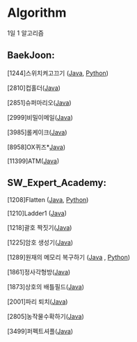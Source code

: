 # Algorithm
1일 1 알고리즘



## BaekJoon:


[1244]스위치켜고끄기 ([Java](https://github.com/nsh6547/Algorithm/blob/master/210201/BaekJoon_1244_%EC%8A%A4%EC%9C%84%EC%B9%98%EC%BC%9C%EA%B3%A0%EB%81%84%EA%B8%B0.java), [Python](https://github.com/nsh6547/Algorithm/blob/master/210201/BaekJoon_1244_%EC%8A%A4%EC%9C%84%EC%B9%98%EC%BC%9C%EA%B3%A0%EB%81%84%EA%B8%B0.py))

[2810]컵홀더([Java](https://github.com/nsh6547/Algorithm/blob/master/210207/BaekJoon_2810_%EC%BB%B5%ED%99%80%EB%8D%94.java))

[2851]슈퍼마리오([Java](https://github.com/nsh6547/Algorithm/blob/master/210207/BaekJoon_2851_%EC%8A%88%ED%8D%BC%EB%A7%88%EB%A6%AC%EC%98%A4.java))

[2999]비밀이메일([Java](https://github.com/nsh6547/Algorithm/blob/master/210207/BaekJoon_2999_%EB%B9%84%EB%B0%80%EC%9D%B4%EB%A9%94%EC%9D%BC.java))

[3985]롤케이크([Java](https://github.com/nsh6547/Algorithm/blob/master/210207/BaekJoon_3985_%EB%A1%A4%EC%BC%80%EC%9D%B4%ED%81%AC.java))

[8958]OX퀴즈*[Java](https://github.com/nsh6547/Algorithm/blob/master/210207/BaekJoon_8958_OX%ED%80%B4%EC%A6%88.java))

[11399]ATM([Java](https://github.com/nsh6547/Algorithm/blob/master/210207/BaekJoon_11399_ATM.java))


## SW_Expert_Academy:


[1208]Flatten ([Java](https://github.com/nsh6547/Algorithm/blob/master/210202/SW_Expert_1208_Flatten.java), [Python](https://github.com/nsh6547/Algorithm/blob/master/210202/SW_Expert_1208_Flatten.py))

[1210]Ladder1 ([Java](https://github.com/nsh6547/Algorithm/blob/master/210202/SWEA_1210_Ladder1.java))

[1218]괄호 짝짓기([Java](https://github.com/nsh6547/Algorithm/blob/master/210204/SWEA_1218_%EA%B4%84%ED%98%B8%EC%A7%9D%EC%A7%93%EA%B8%B0.java))

[1225]암호 생성기([Java](https://github.com/nsh6547/Algorithm/blob/master/210204/SWEA_1225_%EC%95%94%ED%98%B8%EC%83%9D%EC%84%B1%EA%B8%B0.java))

[1289]원재의 메모리 복구하기 ([Java](https://github.com/nsh6547/Algorithm/blob/master/210201/SW_Expert_1289_%EC%9B%90%EC%9E%AC%EC%9D%98%EB%A9%94%EB%AA%A8%EB%A6%AC%EB%B3%B5%EA%B5%AC%ED%95%98%EA%B8%B0.java) , [Python](https://github.com/nsh6547/Algorithm/blob/master/210201/SW_Expert_1289_%EC%9B%90%EC%9E%AC%EC%9D%98%20%EB%A9%94%EB%AA%A8%EB%A6%AC%20%EB%B3%B5%EA%B5%AC%ED%95%98%EA%B8%B0.py))

[1861]정사각형방([Java](https://github.com/nsh6547/Algorithm/blob/master/210205/SWEA_1861_%EC%A0%95%EC%82%AC%EA%B0%81%ED%98%95%EB%B0%A9.java))

[1873]상호의 배틀필드([Java](https://github.com/nsh6547/Algorithm/blob/master/210203/SWEA_1873_%EC%83%81%ED%98%B8%EC%9D%98%EB%B0%B0%ED%8B%80%ED%95%84%EB%93%9C.java))

[2001]파리 퇴치([Java](https://github.com/nsh6547/Algorithm/blob/master/210203/SWEA_2001_%ED%8C%8C%EB%A6%AC%ED%87%B4%EC%B9%98.java))

[2805]농작물수확하기([Java](https://github.com/nsh6547/Algorithm/blob/master/210203/SWEA_2085_%EB%86%8D%EC%9E%91%EB%AC%BC%EC%88%98%ED%99%95%ED%95%98%EA%B8%B0.java))

[3499]퍼펙트셔플([Java](https://github.com/nsh6547/Algorithm/blob/master/210205/SWEA_3499_%ED%8D%BC%ED%8E%99%ED%8A%B8%EC%85%94%ED%94%8C.java))
